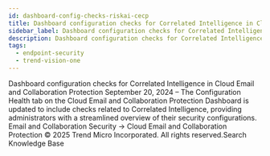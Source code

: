 ```yaml
---
id: dashboard-config-checks-riskai-cecp
title: Dashboard configuration checks for Correlated Intelligence in Cloud Email and Collaboration Protection
sidebar_label: Dashboard configuration checks for Correlated Intelligence in Cloud Email and Collaboration Protection
description: Dashboard configuration checks for Correlated Intelligence in Cloud Email and Collaboration Protection
tags:
  - endpoint-security
  - trend-vision-one
---
```


 Dashboard configuration checks for Correlated Intelligence in Cloud Email and Collaboration Protection September 20, 2024 – The Configuration Health tab on the Cloud Email and Collaboration Protection Dashboard is updated to include checks related to Correlated Intelligence, providing administrators with a streamlined overview of their security configurations. Email and Collaboration Security → Cloud Email and Collaboration Protection © 2025 Trend Micro Incorporated. All rights reserved.Search Knowledge Base